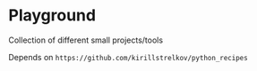 # Playground

Collection of different small projects/tools

Depends on `https://github.com/kirillstrelkov/python_recipes`
